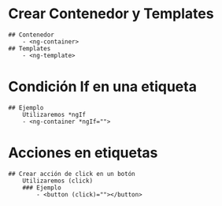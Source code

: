 # Crear Contenedor y Templates
    ## Contenedor    
        - <ng-container>
    ## Templates
        - <ng-template>

# Condición If en una etiqueta
    ## Ejemplo
        Utilizaremos *ngIf
        - <ng-container *ngIf="">

# Acciones en etiquetas
    ## Crear acción de click en un botón
        Utilizaremos (click)
        ### Ejemplo
            - <button (click)=""></button>

